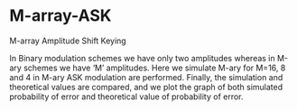# M-array-ASK
M-array Amplitude Shift Keying

In Binary modulation schemes we have only two amplitudes whereas in M-ary schemes we have ‘M’ amplitudes. 
Here we simulate M-ary for M=16, 8 and 4 in M-ary ASK modulation are performed. 
Finally, the simulation and theoretical values are compared, and we plot the graph of both simulated probability of error and theoretical value of probability of error.
